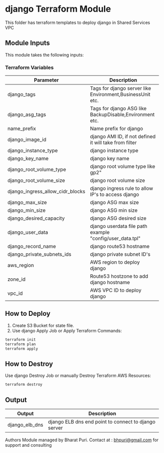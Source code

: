 # django Terraform Module

This folder has terraform templates to deploy django in Shared Services VPC

## Module Inputs

This module takes the following inputs:

### Terraform Variables

|     Parameter    |            Description         |  
|------------------|--------------------------------|
|     django_tags      |  Tags for django server like Environment,BusinessUnit etc.  |
|     django_asg_tags      |  Tags for django ASG like BackupDisable,Environment etc. |
|     name_prefix      | Name prefix for django |                  
|     django_image_id      |  django AMI ID, if not defined it will take from filter |
|     django_instance_type      | django instance type |
|     django_key_name      |  django key name |
|     django_root_volume_type      |  django root volume type like gp2" |
|     django_root_volume_size      |  django root volume size |
|     django_ingress_allow_cidr_blocks      | django ingress rule to allow IP's to access django |
|     django_max_size      |  django ASG max size |
|     django_min_size      |  django ASG min size |
|     django_desired_capacity      |  django ASG desired size |
|     django_user_data      |  django userdata file path example "config/user_data.tpl" |
|     django_record_name      |  django route53 hostname |
|     django_private_subnets_ids      |  django private subnet ID's |
|     aws_region      |  AWS region to deploy django |
|     zone_id      |   Route53 hostzone to add django hostname |
|     vpc_id      |   AWS VPC ID to deploy django |

## How to Deploy


1.  Create S3 Bucket for state file.
2.  Use django Apply Job or Apply Terraform Commands:

```bash
terraform init
terraform plan
terraform apply
```

## How to Destroy
 Use django Destroy Job or manually Destroy Terraform AWS Resources:

```bash
terraform destroy
```

## Output

|     Output    |            Description         |  
|------------------|--------------------------------|
|    django_elb_dns      |  django ELB  dns end point to connect to django server |

Authors
Module managed by Bharat Puri. Contact at : bhpuri@gmail.com for support and consulting

